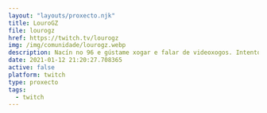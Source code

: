 ```yaml
---
layout: "layouts/proxecto.njk"
title: LouroGZ
file: lourogz
href: https://twitch.tv/lourogz
img: /img/comunidade/lourogz.webp
description: Nacín no 96 e gústame xogar e falar de videoxogos. Intento facelo ben.
date: 2021-01-12 21:20:27.708365
active: false
platform: twitch
type: proxecto
tags:
  - twitch
---
```


